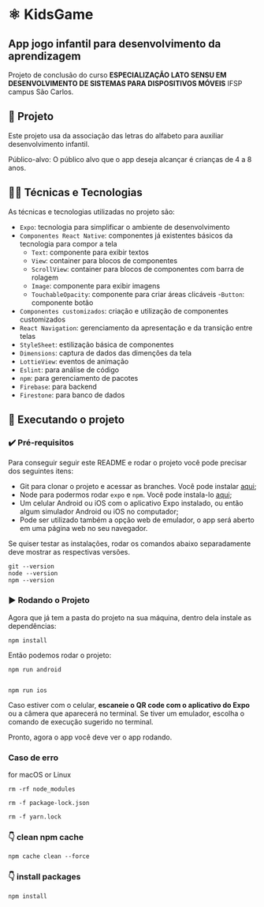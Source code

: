 # ⚛️ KidsGame

## App jogo infantil para desenvolvimento da aprendizagem

Projeto de conclusão do curso **ESPECIALIZAÇÃO LATO SENSU EM DESENVOLVIMENTO DE SISTEMAS PARA DISPOSITIVOS MÓVEIS** IFSP campus São Carlos.

## 📱 Projeto

Este projeto usa da associação das letras do alfabeto para auxiliar desenvolvimento infantil.

Público-alvo: O público alvo que o app deseja alcançar é crianças de 4 a 8 anos.

## 🧑‍💻 Técnicas e Tecnologias

As técnicas e tecnologias utilizadas no projeto são:

- `Expo`: tecnologia para simplificar o ambiente de desenvolvimento
- `Componentes React Native`: componentes já existentes básicos da tecnologia para compor a tela
  - `Text`: componente para exibir textos
  - `View`: container para blocos de componentes
  - `ScrollView`: container para blocos de componentes com barra de rolagem
  - `Image`: componente para exibir imagens
  - `TouchableOpacity`: componente para criar áreas clicáveis
  -`Button`: componente botão
- `Componentes customizados`: criação e utilização de componentes customizados
- `React Navigation`: gerenciamento da apresentação e da transição entre telas
- `StyleSheet`: estilização básica de componentes
- `Dimensions`: captura de dados das dimenções da tela
- `LottieView`: eventos de animação
- `Eslint`: para análise de código
- `npm`: para gerenciamento de pacotes
- `Firebase`: para backend
- `Firestone`: para banco de dados

## 📲 Executando o projeto

### ✔️ Pré-requisitos

Para conseguir seguir este README e rodar o projeto você pode precisar dos seguintes itens:

- Git para clonar o projeto e acessar as branches. Você pode instalar [aqui](https://git-scm.com/downloads);
- Node para podermos rodar `expo` e `npm`. Você pode instala-lo [aqui](https://nodejs.org/en/);
- Um celular Android ou iOS com o aplicativo Expo instalado, ou então algum simulador Android ou iOS no computador;
- Pode ser utilizado também a opção web de emulador, o app será aberto em uma página web no seu navegador.

Se quiser testar as instalações, rodar os comandos abaixo separadamente deve mostrar as respectivas versões.

```
git --version
node --version
npm --version
```

### ▶️ Rodando o Projeto

Agora que já tem a pasta do projeto na sua máquina, dentro dela instale as dependências:

```
npm install
```

Então podemos rodar o projeto:

```
npm run android


npm run ios

```

Caso estiver com o celular, **escaneie o QR code com o aplicativo do Expo** ou a câmera que aparecerá no terminal.
Se tiver um emulador, escolha o comando de execução sugerido no terminal.

Pronto, agora o app você deve ver o app rodando.

### Caso de erro

for macOS or Linux

```
rm -rf node_modules

rm -f package-lock.json

rm -f yarn.lock

```

### 👇️ clean npm cache

```
npm cache clean --force
```

### 👇️ install packages

```
npm install

```
